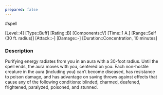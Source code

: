 ```yaml
---
prepared: false
---
```

#spell

[Level::4]
[Type::Buff]
[Rating::B]
[Components::V]
[Time::1 A.]
[Range::Self (30 ft. radius)]
[Attack::\-]
[Damage::\-]
[Duration::Concentration, 10 minutes]
### Description

Purifying energy radiates from you in an aura with a 30-foot radius. Until the spell ends, the aura moves with you, centered on you. Each non-hostile creature in the aura (including you) can’t become diseased, has resistance to poison damage, and has advantage on saving throws against effects that cause any of the following conditions: blinded, charmed, deafened, frightened, paralyzed, poisoned, and stunned.